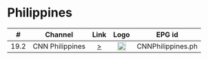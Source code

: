 <h1>Philippines</h1>

| #    | Channel        | Link  | Logo | EPG id |
|:----:|:--------------:|:-----:|:----:|:------:|
| 19.2 | CNN Philippines  | [>](https://streaming.cnnphilippines.com/live/myStream/playlist.m3u8) | <img height="20" src="https://upload.wikimedia.org/wikipedia/commons/thumb/4/48/CNN_Philippines_Logo.svg/220px-CNN_Philippines_Logo.svg.png"/> | CNNPhilippines.ph |
